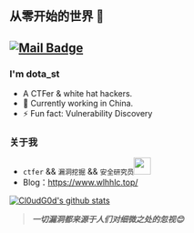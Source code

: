 ## 从零开始的世界 👋
[![Mail Badge](https://img.shields.io/badge/-admin@wlhhlc.top-c14438?style=flat&logo=Gmail&logoColor=white&link=mailto:admin@wlhhlc.top)](admin@wlhhlc.top)
---

### I'm dota_st

- A CTFer & white hat hackers.
- 🌱 Currently working in China.
- ⚡ Fun fact: Vulnerability Discovery


### 关于我
- `ctfer` && `漏洞挖掘` && `安全研究员`<img src="https://media.giphy.com/media/WUlplcMpOCEmTGBtBW/giphy.gif" width="30"><br>
- Blog：https://www.wlhhlc.top/

[![Cl0udG0d's github stats](https://github-readme-stats.vercel.app/api?username=dota-st&show_icons=true&theme=onedark)](https://github.com/anuraghazra/github-readme-stats)

> ***一切漏洞都来源于人们对细微之处的忽视😊***
